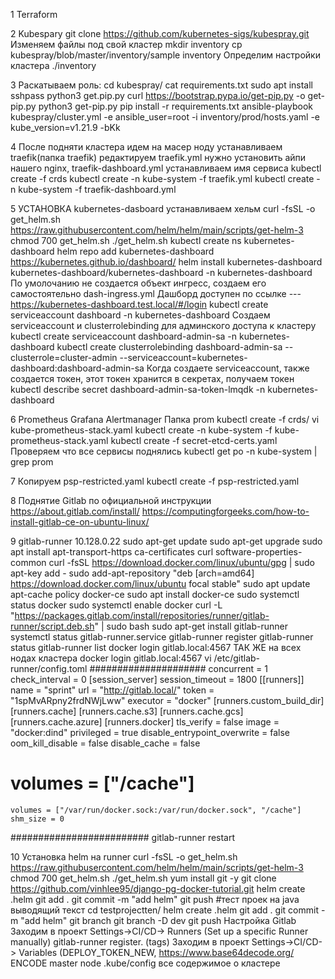 1 Terraform

2 Kubespary
git clone https://github.com/kubernetes-sigs/kubespray.git
Изменяем файлы под свой кластер
mkdir inventory
cp kubespray/blob/master/inventory/sample inventory
Определим настройки кластера
./inventory

3 Раскатываем роль:
cd kubespray/
cat requirements.txt
sudo apt install sshpass
python3 get.pip.py
curl https://bootstrap.pypa.io/get-pip.py -o get-pip.py
python3 get-pip.py
pip install -r requirements.txt
ansible-playbook kubespray/cluster.yml -e ansible_user=root -i inventory/prod/hosts.yaml -e kube_version=v1.21.9 -bKk

4 После подняти кластера идем на масер ноду
	устанавливаем traefik(папка traefik)
  редактируем traefik.yml нужно установить айпи нашего nginx, traefik-dashboard.yml устанавливаем имя сервиса
kubectl create -f crds
kubectl create -n kube-system -f traefik.yml
kubectl create -n kube-system -f traefik-dashboard.yml

5 УСТАНОВКА kubernetes-dasboard
устанавливаем хельм
curl -fsSL -o get_helm.sh https://raw.githubusercontent.com/helm/helm/main/scripts/get-helm-3
chmod 700 get_helm.sh
./get_helm.sh
kubectl create ns kubernetes-dashboard
helm repo add kubernetes-dashboard https://kubernetes.github.io/dashboard/
helm install kubernetes-dashboard kubernetes-dashboard/kubernetes-dashboard -n kubernetes-dashboard
По умолочанию не создается объект ингресс, создаем его самостоятельно dash-ingress.yml
Дашборд доступен по ссылке --- https://kubernetes-dashboard.test.local/#/login
kubectl create serviceaccount dashboard -n kubernetes-dashboard
Создаем serviceaccount и clusterrolebinding для админского доступа к кластеру
kubectl create serviceaccount dashboard-admin-sa -n kubernetes-dashboard
kubectl create clusterrolebinding dashboard-admin-sa --clusterrole=cluster-admin --serviceaccount=kubernetes-dashboard:dashboard-admin-sa
Когда создаете serviceaccount, также создается токен, этот токен хранится в секретах, получаем токен
kubectl describe secret dashboard-admin-sa-token-lmqdk -n kubernetes-dashboard

6 Prometheus Grafana Alertmanager
Папка prom
kubectl create -f crds/
vi kube-prometheus-stack.yaml
kubectl create -n kube-system -f kube-prometheus-stack.yaml
kubectl create -f secret-etcd-certs.yaml
Проверяем что все сервисы поднялись
kubectl get po -n kube-system | grep prom

7 Копируем 
psp-restricted.yaml 
kubectl create -f psp-restricted.yaml 

8 Поднятие Gitlab по официальной инструкции
https://about.gitlab.com/install/
https://computingforgeeks.com/how-to-install-gitlab-ce-on-ubuntu-linux/

9 gitlab-runner 10.128.0.22
sudo apt-get update
sudo apt-get upgrade
sudo apt install apt-transport-https ca-certificates curl software-properties-common
curl -fsSL https://download.docker.com/linux/ubuntu/gpg | sudo apt-key add -
sudo add-apt-repository "deb [arch=amd64] https://download.docker.com/linux/ubuntu focal stable"
sudo apt update
apt-cache policy docker-ce
sudo apt install docker-ce
sudo systemctl status docker
sudo systemctl enable docker
curl -L "https://packages.gitlab.com/install/repositories/runner/gitlab-runner/script.deb.sh" | sudo bash
sudo apt-get install gitlab-runner
systemctl status gitlab-runner.service
gitlab-runner register
gitlab-runner status
gitlab-runner list
docker login gitlab.local:4567
ТАК ЖЕ на всех нодах кластера docker login gitlab.local:4567
vi /etc/gitlab-runner/config.toml
#####################
concurrent = 1
check_interval = 0
[session_server]
  session_timeout = 1800
[[runners]]
  name = "sprint"
  url = "http://gitlab.local/"
  token = "1spMvARpny2frdNWjLww"
  executor = "docker"
  [runners.custom_build_dir]
  [runners.cache]
    [runners.cache.s3]
    [runners.cache.gcs]
    [runners.cache.azure]
  [runners.docker]
    tls_verify = false
    image = "docker:dind"
    privileged = true
    disable_entrypoint_overwrite = false
    oom_kill_disable = false
    disable_cache = false
#    volumes = ["/cache"]
    volumes = ["/var/run/docker.sock:/var/run/docker.sock", "/cache"]
    shm_size = 0
#########################
gitlab-runner restart

10 Установка helm на runner
curl -fsSL -o get_helm.sh https://raw.githubusercontent.com/helm/helm/main/scripts/get-helm-3
chmod 700 get_helm.sh
./get_helm.sh
yum install git -y
git clone https://github.com/vinhlee95/django-pg-docker-tutorial.git
helm create .helm
git add .
git commit -m "add helm"
git push
#тест проек на java выводящий текст
cd testprojectten/
helm create .helm
git add .
git commit -m "add helm"
git branch
git branch -D dev
git push
Настройка Gitlab
Заходим в проект Settings->CI/CD-> Runners (Set up a specific Runner manually) gitlab-runner register. (tags)
Заходим в проект Settings->CI/CD-> Variables (DEPLOY_TOKEN_NEW, https://www.base64decode.org/ ENCODE master node .kube/config все содержимое о кластере
